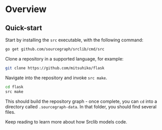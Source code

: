 # Overview
## Quick-start
Start by installing the `src` executable, with the following command:

```bash
go get github.com/sourcegraph/srclib/cmd/src
```

Clone a repository in a supported language, for example:
```bash
git clone https://github.com/mitsuhiko/flask
```

Navigate into the repository and invoke `src make`.
```bash
cd flask
src make
```

This should build the repository graph - once complete, you can `cd` into a directory
called `.sourcegraph-data`. In that folder, you should find several files.

Keep reading to learn more about how Srclib models code.
